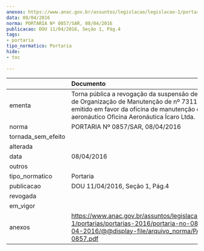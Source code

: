 ```yaml
---
anexos: https://www.anac.gov.br/assuntos/legislacao/legislacao-1/portarias/portarias-2016/portaria-no-0857-sar-08-04-2016/@@display-file/arquivo_norma/PA2016-0857.pdf
data: 08/04/2016
norma: PORTARIA Nº 0857/SAR, 08/04/2016
publicacao: DOU 11/04/2016, Seção 1, Pág.4
tags:
- portaria
tipo_normatico: Portaria
hide: 
- toc 
 
---
```


|                    | Documento                                                                                                                                                                                               |
|:-------------------|:--------------------------------------------------------------------------------------------------------------------------------------------------------------------------------------------------------|
| ementa             | Torna pública a revogação da suspensão de Certificado de Organização de Manutenção de nº 7311-05/ANAC, emitido em favor da oficina de manutenção de produto aeronáutico Oficina Aeronáutica Ícaro Ltda. |
| norma              | PORTARIA Nº 0857/SAR, 08/04/2016                                                                                                                                                                        |
| tornada_sem_efeito |                                                                                                                                                                                                         |
| alterada           |                                                                                                                                                                                                         |
| data               | 08/04/2016                                                                                                                                                                                              |
| outros             |                                                                                                                                                                                                         |
| tipo_normatico     | Portaria                                                                                                                                                                                                |
| publicacao         | DOU 11/04/2016, Seção 1, Pág.4                                                                                                                                                                          |
| revogada           |                                                                                                                                                                                                         |
| em_vigor           |                                                                                                                                                                                                         |
| anexos             | https://www.anac.gov.br/assuntos/legislacao/legislacao-1/portarias/portarias-2016/portaria-no-0857-sar-08-04-2016/@@display-file/arquivo_norma/PA2016-0857.pdf                                          |